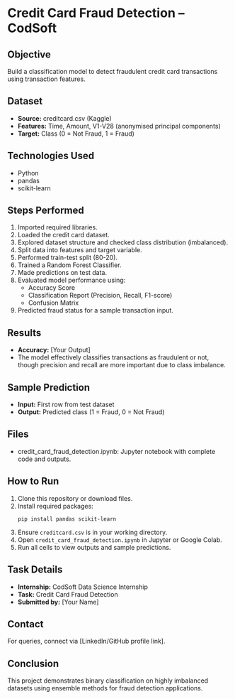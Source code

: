 # Credit Card Fraud Detection – CodSoft

## Objective
Build a classification model to detect fraudulent credit card transactions using transaction features.

## Dataset
- **Source:** creditcard.csv (Kaggle)
- **Features:** Time, Amount, V1-V28 (anonymised principal components)
- **Target:** Class (0 = Not Fraud, 1 = Fraud)

## Technologies Used
- Python
- pandas
- scikit-learn

## Steps Performed
1. Imported required libraries.
2. Loaded the credit card dataset.
3. Explored dataset structure and checked class distribution (imbalanced).
4. Split data into features and target variable.
5. Performed train-test split (80-20).
6. Trained a Random Forest Classifier.
7. Made predictions on test data.
8. Evaluated model performance using:
   - Accuracy Score
   - Classification Report (Precision, Recall, F1-score)
   - Confusion Matrix
9. Predicted fraud status for a sample transaction input.

## Results
- **Accuracy:** [Your Output]
- The model effectively classifies transactions as fraudulent or not, though precision and recall are more important due to class imbalance.

## Sample Prediction
- **Input:** First row from test dataset
- **Output:** Predicted class (1 = Fraud, 0 = Not Fraud)

## Files
- credit_card_fraud_detection.ipynb: Jupyter notebook with complete code and outputs.

## How to Run
1. Clone this repository or download files.
2. Install required packages:
    ```
    pip install pandas scikit-learn
    ```
3. Ensure `creditcard.csv` is in your working directory.
4. Open `credit_card_fraud_detection.ipynb` in Jupyter or Google Colab.
5. Run all cells to view outputs and sample predictions.

## Task Details
- **Internship:** CodSoft Data Science Internship
- **Task:** Credit Card Fraud Detection
- **Submitted by:** [Your Name]

## Contact
For queries, connect via [LinkedIn/GitHub profile link].

## Conclusion
This project demonstrates binary classification on highly imbalanced datasets using ensemble methods for fraud detection applications.
